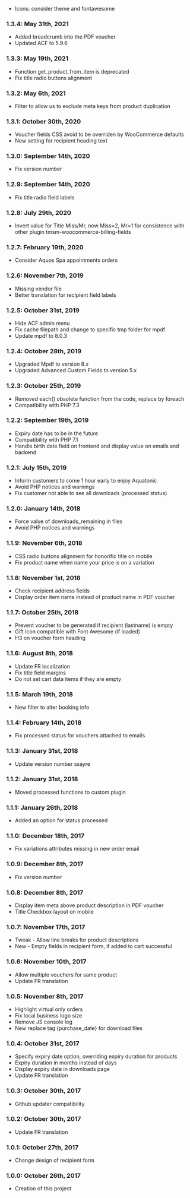 * Icons: consider theme and fontawesome 

### 1.3.4: May 31th, 2021
* Added breadcrumb into the PDF voucher
* Updated ACF to 5.9.6

### 1.3.3: May 19th, 2021
* Function get_product_from_item is deprecated
* Fix title radio buttons alignment

### 1.3.2: May 6th, 2021
* Filter to allow us to exclude meta keys from product duplication

### 1.3.1: October 30th, 2020
* Voucher fields CSS avoid to be overriden by WooCommerce defaults
* New setting for recipient heading text

### 1.3.0: September 14th, 2020
* Fix version number

### 1.2.9: September 14th, 2020
* Fix title radio field labels

### 1.2.8: July 29th, 2020
* Invert value for Title Miss/Mr, now Miss=2, Mr=1 for consistence with other plugin tmsm-woocommerce-billing-fields

### 1.2.7: February 19th, 2020
* Consider Aquos Spa appointments orders

### 1.2.6: November 7th, 2019
* Missing vendor file
* Better translation for recipient field labels

### 1.2.5: October 31st, 2019
* Hide ACF admin menu
* Fix cache filepath and change to specific tmp folder for mpdf
* Update mpdf to 8.0.3

### 1.2.4: October 28th, 2019
* Upgraded Mpdf to version 8.x
* Upgraded Advanced Custom Fields to version 5.x

### 1.2.3: October 25th, 2019
* Removed each() obsolete function from the code, replace by foreach
* Compatibility with PHP 7.3

### 1.2.2: September 19th, 2019
* Expiry date has to be in the future
* Compatibility with PHP 7.1
* Handle birth date field on frontend and display value on emails and backend

### 1.2.1: July 15th, 2019
* Inform customers to come 1 hour early to enjoy Aquatonic
* Avoid PHP notices and warnings
* Fix customer not able to see all downloads (processed status)

### 1.2.0: January 14th, 2018
* Force value of downloads_remaining in files
* Avoid PHP notices and warnings

### 1.1.9: November 6th, 2018
* CSS radio buttons alignment for honorific title on mobile
* Fix product name when name your price is on a variation

### 1.1.8: November 1st, 2018
* Check recipient address fields
* Display order item name instead of product name in PDF voucher

### 1.1.7: October 25th, 2018
* Prevent voucher to be generated if recipient (lastname) is empty
* Gift icon compatible with Font Awesome (if loaded)
* H3 on voucher form heading

### 1.1.6: August 8th, 2018
* Update FR localization
* Fix title field margins
* Do not set cart data items if they are empty

### 1.1.5: March 19th, 2018
* New filter to alter booking info

### 1.1.4: February 14th, 2018
* Fix processed status for vouchers attached to emails 

### 1.1.3: January 31st, 2018
* Update version number
ssayre
### 1.1.2: January 31st, 2018
* Moved processed functions to custom plugin

### 1.1.1: January 26th, 2018
* Added an option for status processed

### 1.1.0: December 18th, 2017
* Fix variations attributes missing in new order email

### 1.0.9: December 8th, 2017
* Fix version number

### 1.0.8: December 8th, 2017
* Display item meta above product description in PDF voucher
* Title Checkbox layout on mobile

### 1.0.7: November 17th, 2017
* Tweak - Allow line breaks for product descriptions
* New - Empty fields in recipient form, if added to cart successful

### 1.0.6: November 10th, 2017
* Allow multiple vouchers for same product
* Update FR translation

### 1.0.5: November 8th, 2017
* Highlight virtual only orders
* Fix local business logo size 
* Remove JS console log
* New replace tag {purchase_date} for download files

### 1.0.4: October 31st, 2017
* Specify expiry date option, overriding expiry duration for products
* Expiry duration in months instead of days
* Display expiry date in downloads page
* Update FR translation

### 1.0.3: October 30th, 2017
* Github updater compatibility

### 1.0.2: October 30th, 2017
* Update FR translation

### 1.0.1: October 27th, 2017
* Change design of recipient form

### 1.0.0: October 26th, 2017
* Creation of this project